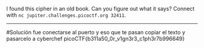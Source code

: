 I found this cipher in an old book. Can you figure out what it says? Connect with `nc jupiter.challenges.picoctf.org 32411`.

------------
#Solución 
fue conectarse al puerto y eso que te pasan copiar el texto y pasarcelo a cyberchef
picoCTF{b311a50_0r_v1gn3r3_c1ph3r7b996649}

